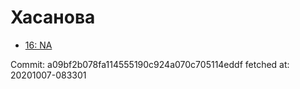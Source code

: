 # Хасанова
- [16: NA](16.md)

Commit: a09bf2b078fa114555190c924a070c705114eddf
 fetched at: 20201007-083301
